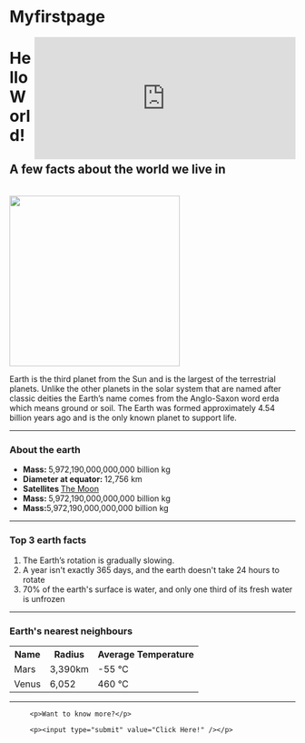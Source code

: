 # Myfirstpage
<!doctype html>
<html>
<head>
 <title>My First Website</title>
 <meta charset="utf-8" />
 <meta http-equiv="Content-type" content="text/html; charset=utf-8" />
 <meta name="viewport" content="width=device-width, initial-scale=1" />
 <meta name="viewport" content="width=device-width, initial-scale=1" />
 <meta name="description" content="A jouney of a thousand miles begins with a
single step." />
</head>
<body>
	<iframe width="460" height="215" src="https://www.youtube.com/embed/HCDVN7DCzYE" title="YouTube video player" frameborder="0" 
	allow="accelerometer; autoplay; clipboard-write; encrypted-media; gyroscope; picture-in-picture" allowfullscreen align="right"></iframe>
	 	
<h1>Hello World!</h1>
	 	<h2>A few facts about the world we live in</h2>
<br>
	 	
<img src="https://upload.wikimedia.org/wikipedia/commons/9/97/The_Earth_seen_from_Apollo_17.jpg"  width="300" />
	 	
<p>Earth is the third planet from the Sun and is the largest of the
terrestrial planets. Unlike the other planets in the solar system that are named
after classic deities the Earth’s name comes from the Anglo-Saxon word erda
which means ground or soil. The Earth was formed approximately 4.54 billion
years ago and is the only known planet to support life.</p>
	 	
<hr>
	 	
<h3>About the earth</h3>
	 	
<ul>
	 	 <li><strong>Mass: </strong>5,972,190,000,000,000 billion kg</li>
	 	 <li><strong>Diameter at equator: </strong>12,756 km</li>
	 	 <li><strong>Satellites </strong><a href="https://www.nationalgeographic.com/science/article/earth#:~:text=Earth%2C%20our%20home%20planet%2C%20is,liquid%20water%20on%20its%20surface.">The Moon</a></li>
	 	 <li><strong>Mass: </strong>5,972,190,000,000,000 billion kg</li>
	 	 <li><strong>Mass:</strong>5,972,190,000,000,000 billion kg</li>
</ul>
	 	
<hr>
	 	
<h3>Top 3 earth facts</h3>
			
<ol>
	 	 <li>The Earth’s rotation is gradually slowing.</li>
	 	 <li>A year isn't exactly 365 days, and the earth doesn't take 24
hours to rotate</li>
	 	 <li>70% of the earth's surface is water, and only one third of its
fresh water is unfrozen</li>
</ol>
	 	
<hr>
	 	
<h3>Earth's nearest neighbours</h3>
	 	
<table>
	 	 <tr><th>Name</th><th>Radius</th><th>Average Temperature</th></tr>
	 	 <tr><td>Mars</td><td>3,390km</td><td>-55 &deg;C </td></tr>
	 	 <tr><td>Venus</td><td>6,052</td><td>460 &deg;C</td></tr>
</table>
	 	
<hr>
	 	
<form action="http://space-facts.com/earth/">
	 	
	 	 <p>Want to know more?</p>
			
	 	 <p><input type="submit" value="Click Here!" /></p>
			
</form>
	 	
	 	
	 	
</body>
</html>
